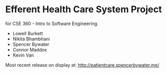 # Efferent Health Care System Project
for CSE 360 - Intro to Software Engineering.

* Lowell Burkett
* Nikita Bhambhani
* Spencer Bywater
* Connor Maddox
* Kevin Van

Most recent release on display at:
http://patientcare.spencerbywater.me/
